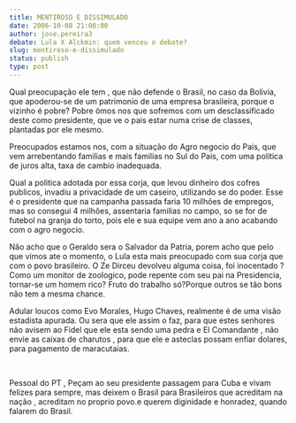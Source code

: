 ```yaml
---
title: MENTIROSO E DISSIMULADO
date: 2006-10-08 21:00:00
author: jose.pereira3
debate: Lula X Alckmin: quem venceu o debate?
slug: mentiroso-e-dissimulado
status: publish 
type: post
---
```


Qual preocupação ele tem , que não defende o Brasil, no caso da Bolivia, que apoderou-se de um patrimonio de uma empresa brasileira, porque o vizinho é pobre? Pobre õmos nos que sofremos com um desclassificado deste como presidente, que ve o pais estar numa crise de classes, plantadas por ele mesmo. 


Preocupados estamos nos, com a situação do Agro negocio do Pais, que vem arrebentando familias e mais familias no Sul do Pais, com uma politica de juros alta, taxa de cambio inadequada.


Qual a politica adotada por essa corja, que levou dinheiro dos cofres publicos, invadiu a privacidade de um caseiro, utilizando se do poder. Esse é o presidente que na campanha passada faria 10 milhões de empregos, mas so consegui 4 milhões, assentaria familias no campo, so se for de futebol na granja do torto, pois ele e sua equipe vem ano a ano acabando com o agro negocio. 


Não acho que o Geraldo sera o Salvador da Patria, porem acho que pelo que vimos ate o momento, o Lula esta mais preocupado com sua corja que com o povo brasileiro. O Ze Dirceu devolveu alguma coisa, foi inocentado ? Como um monitor de zoologico, pode repente com seu pai na Presidencia, tornar-se um homem rico? Fruto do trabalho só?Porque outros se tão bons não tem a mesma chance. 


Adular loucos como Evo Morales, Hugo Chaves, realmente é de uma visão estadista apurada. Ou sera que ele assim o faz, para que estes senhores não avisem ao Fidel que ele esta sendo uma pedra e El Comandante , não envie as caixas de charutos , para que ele e asteclas possam enfiar dolares, para pagamento de maracutaias.


 


Pessoal do PT , Peçam ao seu presidente passagem para Cuba e vivam felizes para sempre, mas deixem o Brasil para Brasileiros que acreditam na nação , acreditam no proprio povo.e querem diginidade e honradez, quando falarem do Brasil.  


